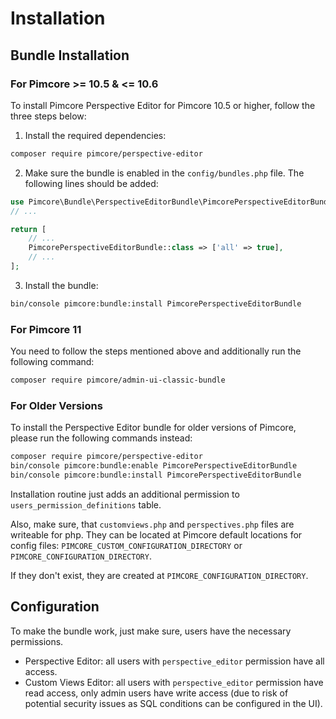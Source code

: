 # Installation
## Bundle Installation
### For Pimcore >= 10.5 & \<= 10.6
To install Pimcore Perspective Editor for Pimcore 10.5 or higher, follow the three steps below:

1. Install the required dependencies:
```bash
composer require pimcore/perspective-editor
```

2. Make sure the bundle is enabled in the `config/bundles.php` file. The following lines should be added:

```php
use Pimcore\Bundle\PerspectiveEditorBundle\PimcorePerspectiveEditorBundle;
// ...

return [
    // ...
    PimcorePerspectiveEditorBundle::class => ['all' => true],
    // ...
];
```

3. Install the bundle:

```bash
bin/console pimcore:bundle:install PimcorePerspectiveEditorBundle
```

### For Pimcore 11

You need to follow the steps mentioned above and additionally run the following command:

```bash
composer require pimcore/admin-ui-classic-bundle
```

### For Older Versions
To install the Perspective Editor bundle for older versions of Pimcore, please run the following commands instead:

```bash
composer require pimcore/perspective-editor
bin/console pimcore:bundle:enable PimcorePerspectiveEditorBundle
bin/console pimcore:bundle:install PimcorePerspectiveEditorBundle
```

Installation routine just adds an additional permission to `users_permission_definitions` table. 

Also, make sure, that `customviews.php` and `perspectives.php` files are writeable for php.
They can be located at Pimcore default locations for config files: 
`PIMCORE_CUSTOM_CONFIGURATION_DIRECTORY` or `PIMCORE_CONFIGURATION_DIRECTORY`. 

If they don't exist, they are created at `PIMCORE_CONFIGURATION_DIRECTORY`.
 


## Configuration

To make the bundle work, just make sure, users have the necessary permissions. 
- Perspective Editor: all users with `perspective_editor` permission have all access. 
- Custom Views Editor: all users with `perspective_editor` permission have read access, only admin users
  have write access (due to risk of potential security issues as SQL conditions can be configured in the UI).
  
